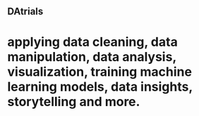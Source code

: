 ## DAtrials
# applying data cleaning, data manipulation, data analysis, visualization, training machine learning models, data insights, storytelling and more.
